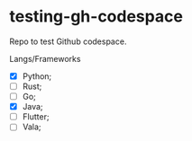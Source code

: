 # testing-gh-codespace
Repo to test Github codespace.

Langs/Frameworks
- [x] Python;
- [ ] Rust;
- [ ] Go;
- [x] Java;
- [ ] Flutter;
- [ ] Vala;
